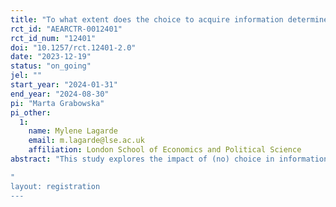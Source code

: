 ```yaml
---
title: "To what extent does the choice to acquire information determine learning?"
rct_id: "AEARCTR-0012401"
rct_id_num: "12401"
doi: "10.1257/rct.12401-2.0"
date: "2023-12-19"
status: "on_going"
jel: ""
start_year: "2024-01-31"
end_year: "2024-08-30"
pi: "Marta Grabowska"
pi_other:
  1:
    name: Mylene Lagarde
    email: m.lagarde@lse.ac.uk
    affiliation: London School of Economics and Political Science
abstract: "This study explores the impact of (no) choice in information acquisition on learning outcomes in the context of health communication. Decisions about investments into health are often made under uncertainty by individuals who lack perfect information. Information provision interventions are used to counteract this by supplying accurate information. However, these interventions often fail to improve participants’ knowledge or shift their decisions towards the optimum. This study investigates one potential reason for this: the fact that the way that information is acquired affects the extent of learning. I study whether giving individuals a choice in accessing information about the new malaria vaccine affects their attention to the information and their resulting knowledge about, and support for, the vaccine. I do this in a survey experiment conducted in Ghana where I randomly assign participants to 1) passively watch a placebo video about child development; 2) passively watch the treatment video about the malaria vaccine; 3) the choice group, where participants express a preference between the placebo and treatment videos. In group 3, there is a further randomisation of participants following the choice; some watch the video they preferred, while others watch the video they did not prefer. I compare how individuals respond to the treatment video if they watch it passively, watch it "keenly" (after choosing it), or watch it "forcedly" (after choosing against it). Through this study, I seek to inform health communication strategies, particularly in the context of emerging health interventions.
"
layout: registration
---
```


